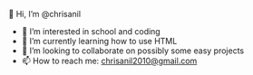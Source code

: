  👋 Hi, I’m @chrisanil
- 👀 I’m interested in school and coding
- 🌱 I’m currently learning how to use HTML
- 💞️ I’m looking to collaborate on possibly some easy projects
- 📫 How to reach me:
  chrisanil2010@gmail.com

